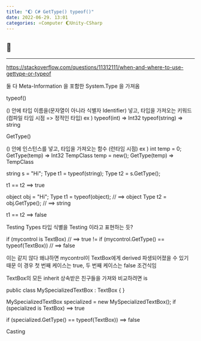 ```yaml
---
title: "🌔 C# GetType() typeof()"
date: 2022-06-29. 13:01
categories: ⭐Computer 🌔Unity-CSharp
---
```


## 💎

---

https://stackoverflow.com/questions/11312111/when-and-where-to-use-gettype-or-typeof


둘 다 Meta-Information 을 포함한 System.Type 을 가져옴

typeof()

() 안에 타입 이름을(문자열이 아니라 식별자 Identifier) 넣고, 타입을 가져오는 키워드 (컴파일 타임 시점 => 정적인 타입)
ex )
typeof(int) => Int32
typeof(string) => string

GetType()

() 안에 인스턴스를 넣고, 타입을 가져오는 함수 (런타임 시점)
ex ) 
int temp = 0;
GetType(temp) => Int32
TempClass temp = new();
GetType(temp) => TempClass

string s = "Hi";
Type t1 = typeof(string);
Type t2 = s.GetType();

t1 == t2                    ==> true

object obj = "Hi";
Type t1  = typeof(object);  // ==> object
Type t2 = obj.GetType();    // ==> string

t1 == t2                    ==> false

Testing Types
타입 식별을 Testing 이라고 표현하는 듯?

if (mycontrol is TextBox)                       // ==> true
!=
if (mycontrol.GetType() == typeof(TextBox))     // ==> false

이는 같지 않다
왜냐하면 mycontrol이 TextBox에게 derived 파생되어졌을 수 있기 때문
이 경우 첫 번째 케이스는 true, 두 번째 케이스는 false 조건식임

TextBox의 모든 inherit 상속받은 친구들을 가져와 비교하려면 is

public class MySpecializedTextBox : TextBox
{
}

MySpecializedTextBox specialized = new MySpecializedTextBox();
if (specialized is TextBox)       ==> true

if (specialized.GetType() == typeof(TextBox))        ==> false

Casting
